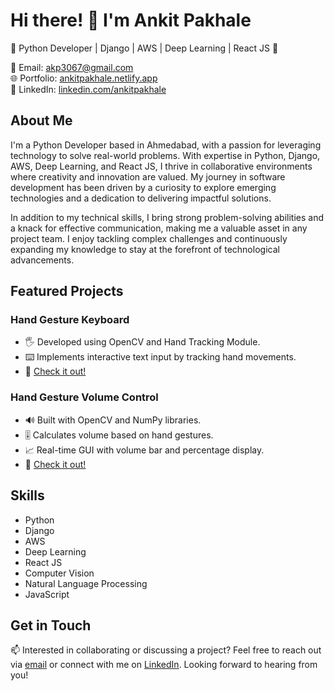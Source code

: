 # Hi there! 👋 I'm Ankit Pakhale

🌟 Python Developer | Django | AWS | Deep Learning | React JS 🌟

📧 Email: akp3067@gmail.com  
🌐 Portfolio: [ankitpakhale.netlify.app](https://ankitpakhale.netlify.app)  
💼 LinkedIn: [linkedin.com/ankitpakhale](https://www.linkedin.com/ankitpakhale)  

## About Me

I'm a Python Developer based in Ahmedabad, with a passion for leveraging technology to solve real-world problems. With expertise in Python, Django, AWS, Deep Learning, and React JS, I thrive in collaborative environments where creativity and innovation are valued. My journey in software development has been driven by a curiosity to explore emerging technologies and a dedication to delivering impactful solutions.

In addition to my technical skills, I bring strong problem-solving abilities and a knack for effective communication, making me a valuable asset in any project team. I enjoy tackling complex challenges and continuously expanding my knowledge to stay at the forefront of technological advancements.

## Featured Projects

### Hand Gesture Keyboard

- 🖐️ Developed using OpenCV and Hand Tracking Module.
- ⌨️ Implements interactive text input by tracking hand movements.
- 🚀 [Check it out!](link-to-hand-gesture-keyboard)

### Hand Gesture Volume Control

- 🔊 Built with OpenCV and NumPy libraries.
- 🎚️ Calculates volume based on hand gestures.
- 📈 Real-time GUI with volume bar and percentage display.
- 🚀 [Check it out!](link-to-hand-gesture-volume-control)

## Skills

- Python
- Django
- AWS
- Deep Learning
- React JS
- Computer Vision
- Natural Language Processing
- JavaScript

## Get in Touch

📫 Interested in collaborating or discussing a project? Feel free to reach out via [email](mailto:akp3067@gmail.com) or connect with me on [LinkedIn](https://www.linkedin.com/ankitpakhale). Looking forward to hearing from you!

